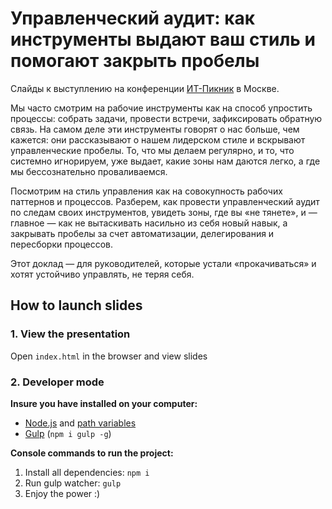 # Управленческий аудит: как инструменты выдают ваш стиль и помогают закрыть пробелы

Слайды к выступлению на конференции [ИТ-Пикник](https://it-picnic.ru/lectorium) в Москве.

Мы часто смотрим на рабочие инструменты как на способ упростить процессы: собрать задачи, провести встречи, зафиксировать обратную связь. На самом деле эти инструменты говорят о нас больше, чем кажется: они рассказывают о нашем лидерском стиле и вскрывают управленческие пробелы. То, что мы делаем регулярно, и то, что системно игнорируем, уже выдает, какие зоны нам даются легко, а где мы бессознательно проваливаемся.

Посмотрим на стиль управления как на совокупность рабочих паттернов и процессов. Разберем, как провести управленческий аудит по следам своих инструментов, увидеть зоны, где вы «не тянете», и — главное — как не вытаскивать насильно из себя новый навык, а закрывать пробелы за счет автоматизации, делегирования и пересборки процессов.

Этот доклад — для руководителей, которые устали «прокачиваться» и хотят устойчиво управлять, не теряя себя.

## How to launch slides
### 1. View the presentation
Open `index.html` in the browser and view slides

### 2. Developer mode

__Insure you have installed on your computer:__

* [Node.js](https://nodejs.org/en/download/) and [path variables](http://stackoverflow.com/questions/8278143/node-js-how-to-run-node-command-from-any-path)
* [Gulp](http://gulpjs.com/) (`npm i gulp -g`)

__Console commands to run the project:__

1. Install all dependenсies: `npm i`
2. Run gulp watcher: `gulp`
3. Enjoy the power :)
